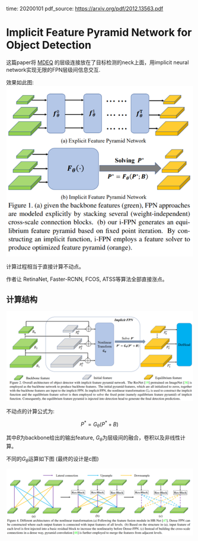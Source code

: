 time: 20200101
pdf_source: https://arxiv.org/pdf/2012.13563.pdf

# Implicit Feature Pyramid Network for Object Detection

这篇paper将 [MDEQ] 的层级连接放在了目标检测的neck上面，用implicit neural network实现无限的FPN层级间信息交互.

效果如此图:
![image](res/implicit_fpn_arch.png)

计算过程相当于直接计算不动点。

作者让 RetinaNet, Faster-RCNN, FCOS, ATSS等算法全部直接涨点。

## 计算结构

![image](res/implicit_fpn_arch_overall.png)

不动点的计算公式为:

$$P^* = G_\theta(P^* + B)$$

其中$B$为backbone给出的输出feature, $G_\theta$为层级间的融合，卷积以及非线性计算。

不同的$G_\theta$运算如下图 (最终的设计是c图)

![image](res/implicit_fpn_fpntype.png)




[MDEQ]:../../Building_Blocks/MDEQ.md
